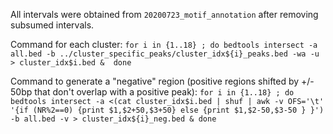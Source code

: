 All intervals were obtained from `20200723_motif_annotation` after removing subsumed intervals.

Command for each cluster:
`for i in {1..18} ; do bedtools intersect -a all.bed -b ../cluster_specific_peaks/cluster_idx${i}_peaks.bed -wa -u > cluster_idx$i.bed &  done`

Command to generate a "negative" region (positive regions shifted by +/- 50bp that don't overlap with a positive peak):
`for i in {1..18} ; do bedtools intersect -a <(cat cluster_idx$i.bed | shuf | awk -v OFS='\t'  '{if (NR%2==0) {print $1,$2+50,$3+50} else {print $1,$2-50,$3-50 } }') -b all.bed -v > cluster_idx${i}_neg.bed & done`

